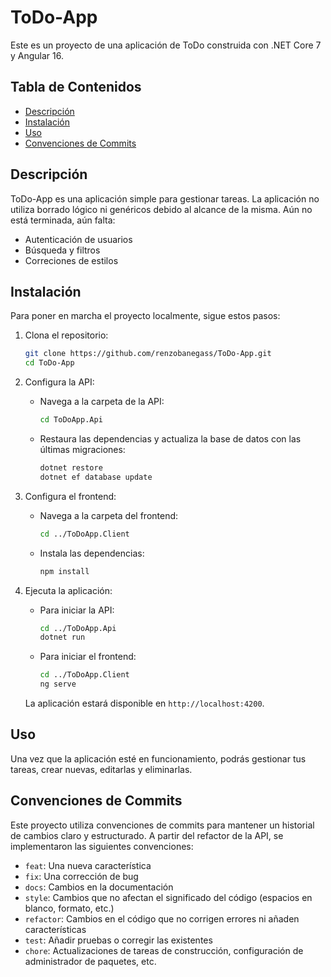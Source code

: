 # ToDo-App

Este es un proyecto de una aplicación de ToDo construida con .NET Core 7 y Angular 16.

## Tabla de Contenidos

- [Descripción](#descripción)
- [Instalación](#instalación)
- [Uso](#uso)
- [Convenciones de Commits](#convenciones-de-commits)

## Descripción

ToDo-App es una aplicación simple para gestionar tareas. La aplicación no utiliza borrado lógico ni genéricos debido al alcance de la misma.
Aún no está terminada, aún falta:
- Autenticación de usuarios
- Búsqueda y filtros
- Correciones de estilos

## Instalación

Para poner en marcha el proyecto localmente, sigue estos pasos:

1. Clona el repositorio:

    ```bash
    git clone https://github.com/renzobanegass/ToDo-App.git
    cd ToDo-App
    ```

2. Configura la API:

    - Navega a la carpeta de la API:

      ```bash
      cd ToDoApp.Api
      ```

    - Restaura las dependencias y actualiza la base de datos con las últimas migraciones:

      ```bash
      dotnet restore
      dotnet ef database update
      ```

3. Configura el frontend:

    - Navega a la carpeta del frontend:

      ```bash
      cd ../ToDoApp.Client
      ```

    - Instala las dependencias:

      ```bash
      npm install
      ```

4. Ejecuta la aplicación:

    - Para iniciar la API:

      ```bash
      cd ../ToDoApp.Api
      dotnet run
      ```

    - Para iniciar el frontend:

      ```bash
      cd ../ToDoApp.Client
      ng serve
      ```

    La aplicación estará disponible en `http://localhost:4200`.

## Uso

Una vez que la aplicación esté en funcionamiento, podrás gestionar tus tareas, crear nuevas, editarlas y eliminarlas.

## Convenciones de Commits

Este proyecto utiliza convenciones de commits para mantener un historial de cambios claro y estructurado. A partir del refactor de la API, se implementaron las siguientes convenciones:

- `feat`: Una nueva característica
- `fix`: Una corrección de bug
- `docs`: Cambios en la documentación
- `style`: Cambios que no afectan el significado del código (espacios en blanco, formato, etc.)
- `refactor`: Cambios en el código que no corrigen errores ni añaden características
- `test`: Añadir pruebas o corregir las existentes
- `chore`: Actualizaciones de tareas de construcción, configuración de administrador de paquetes, etc.
